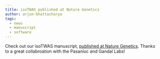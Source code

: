 ```yaml
---
title: isoTWAS published at Nature Genetics
author: arjun-bhattacharya
tags:
  - news
  - manuscript
  - software
---
```


Check out our isoTWAS manuscript, [published at Nature Genetics](https://www.nature.com/articles/s41588-023-01560-2). 
Thanks to a great collabroation with the Pasaniuc and Gandal Labs!

